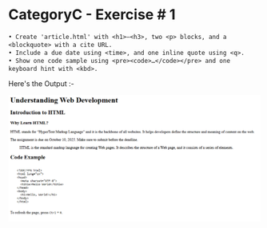 # CategoryC - Exercise # 1 


```
• Create 'article.html' with <h1>–<h3>, two <p> blocks, and a <blockquote> with a cite URL.
• Include a due date using <time>, and one inline quote using <q>.
• Show one code sample using <pre><code>…</code></pre> and one keyboard hint with <kbd>. 
```


Here's the Output :- 


![alt text](image.png)